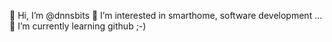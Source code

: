 👋 Hi, I’m @dnnsbits
👀 I’m interested in smarthome, software development ...
🌱 I’m currently learning github ;-)

<!---
dnnsbits/dnnsbits is a ✨ special ✨ repository because its `README.md` (this file) appears on your GitHub profile.
You can click the Preview link to take a look at your changes.
--->
